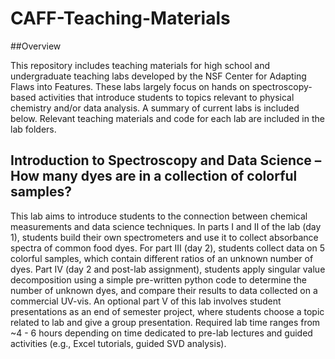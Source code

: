 # CAFF-Teaching-Materials

##Overview

This repository includes teaching materials for high school and undergraduate teaching labs developed by the NSF Center for Adapting Flaws into Features. These labs largely focus on hands on spectroscopy-based activities that introduce students to topics relevant to physical chemistry and/or data analysis. A summary of current labs is included below. Relevant teaching materials and code for each lab are included in the lab folders. 

## Introduction to Spectroscopy and Data Science – How many dyes are in a collection of colorful samples? 

This lab aims to introduce students to the connection between chemical measurements and data science techniques. In parts I and II of the lab (day 1), students build their own spectrometers and use it to collect absorbance spectra of common food dyes. For part III (day 2), students collect data on 5 colorful samples, which contain different ratios of an unknown number of dyes. Part IV (day 2 and post-lab assignment), students apply singular value decomposition using a simple pre-written python code to determine the number of unknown dyes, and compare their results to data collected on a commercial UV-vis. An optional part V of this lab involves student presentations as an end of semester project, where students choose a topic related to lab and give a group presentation. Required lab time ranges from ~4 - 6 hours depending on time dedicated to pre-lab lectures and guided activities (e.g., Excel tutorials, guided SVD analysis). 
